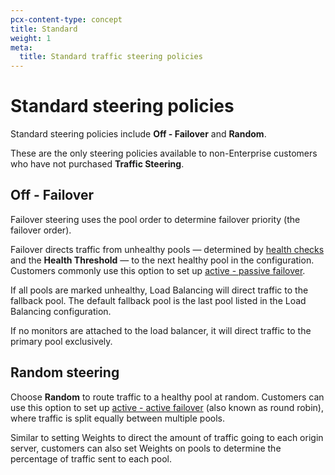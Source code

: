 ```yaml
---
pcx-content-type: concept
title: Standard
weight: 1
meta:
  title: Standard traffic steering policies
---
```


# Standard steering policies

Standard steering policies include **Off - Failover** and **Random**.

These are the only steering policies available to non-Enterprise customers who have not purchased **Traffic Steering**.

## Off - Failover

Failover steering uses the pool order to determine failover priority (the failover order).

Failover directs traffic from unhealthy pools — determined by [health checks](/load-balancing/understand-basics/monitors/) and the **Health Threshold** — to the next healthy pool in the configuration. Customers commonly use this option to set up [active - passive failover](/load-balancing/reference/common-configurations/#active---passive-failover).

If all pools are marked unhealthy, Load Balancing will direct traffic to the fallback pool. The default fallback pool is the last pool listed in the Load Balancing configuration.

If no monitors are attached to the load balancer, it will direct traffic to the primary pool exclusively.

## Random steering

Choose **Random** to route traffic to a healthy pool at random. Customers can use this option to set up [active - active failover](/load-balancing/reference/common-configurations/#active---active-failover) (also known as round robin), where traffic is split equally between multiple pools.

Similar to setting Weights to direct the amount of traffic going to each origin server, customers can also set Weights on pools to determine the percentage of traffic sent to each pool.